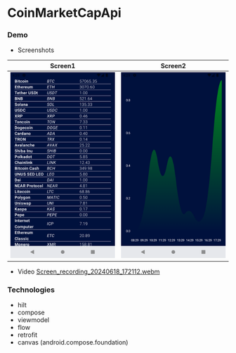 # CoinMarketCapApi

### Demo
* Screenshots

|Screen1|Screen2|
|----   |----   |
|![screen1.png](screenshots%2Fscreen1.png)|![screen2.png](screenshots%2Fscreen2.png)| 

* Video
[Screen_recording_20240618_172112.webm](https://github.com/jess0507/CoinMarketCapApiApp/assets/5594453/55791626-85ef-4696-bbe5-d8167d301c11)

### Technologies
- hilt
- compose
- viewmodel
- flow
- retrofit
- canvas 
  (android.compose.foundation)
